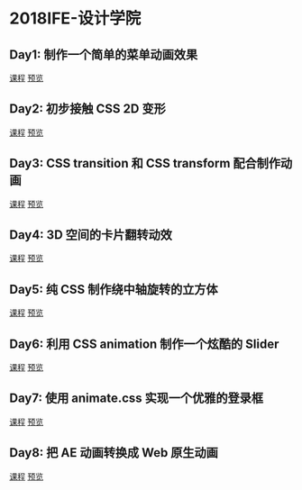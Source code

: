 # 2018IFE-设计学院
## Day1: 制作一个简单的菜单动画效果
[课程](http://ife.baidu.com/course/detail/id/18)
[预览](https://shenhailin.github.io/IFE_Design/test1.html)
## Day2: 初步接触 CSS 2D 变形
[课程](http://ife.baidu.com/course/detail/id/29)
[预览](https://shenhailin.github.io/IFE_Design/test2.html)
## Day3: CSS transition 和 CSS transform 配合制作动画
[课程](http://ife.baidu.com/course/detail/id/30)
[预览](https://shenhailin.github.io/IFE_Design/test3.html)
## Day4: 3D 空间的卡片翻转动效
[课程](http://ife.baidu.com/course/detail/id/31)
[预览]()
## Day5: 纯 CSS 制作绕中轴旋转的立方体
[课程](http://ife.baidu.com/course/detail/id/32)
[预览]()
## Day6: 利用 CSS animation 制作一个炫酷的 Slider
[课程](http://ife.baidu.com/course/detail/id/33)
[预览]()
## Day7: 使用 animate.css 实现一个优雅的登录框
[课程](http://ife.baidu.com/course/detail/id/34)
[预览]()
## Day8: 把 AE 动画转换成 Web 原生动画
[课程](http://ife.baidu.com/course/detail/id/35)
[预览]()
